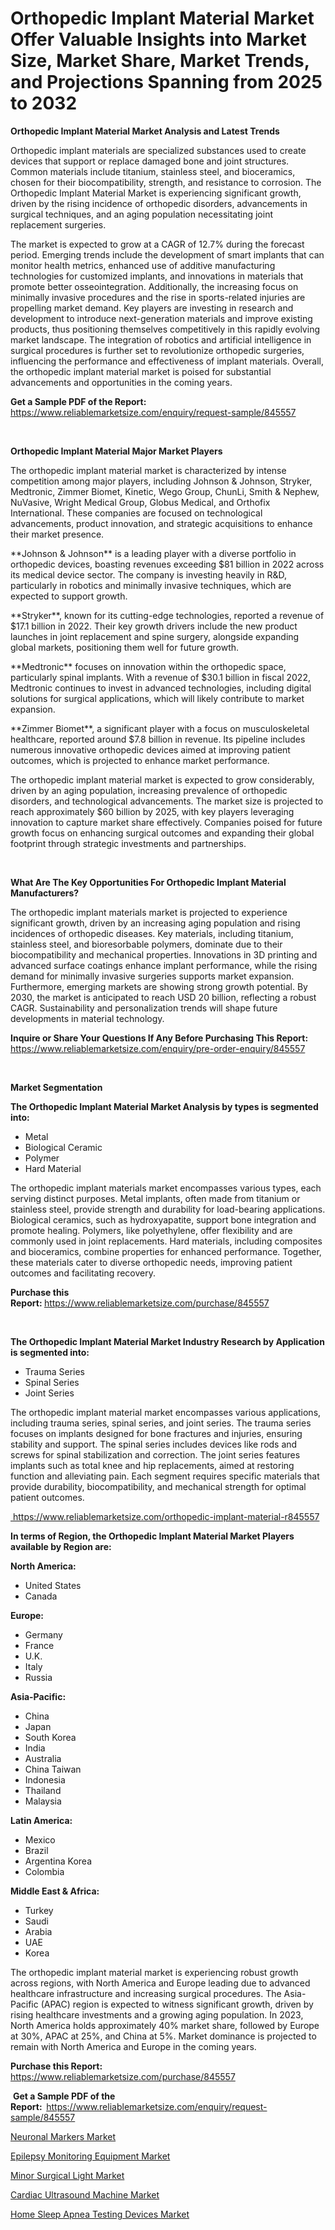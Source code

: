 <p><h1>Orthopedic Implant Material Market Offer Valuable Insights into Market Size, Market Share, Market Trends, and Projections Spanning from 2025 to 2032</h1></p><p><strong>Orthopedic Implant Material Market Analysis and Latest Trends</strong></p>
<p><p>Orthopedic implant materials are specialized substances used to create devices that support or replace damaged bone and joint structures. Common materials include titanium, stainless steel, and bioceramics, chosen for their biocompatibility, strength, and resistance to corrosion. The Orthopedic Implant Material Market is experiencing significant growth, driven by the rising incidence of orthopedic disorders, advancements in surgical techniques, and an aging population necessitating joint replacement surgeries.</p><p>The market is expected to grow at a CAGR of 12.7% during the forecast period. Emerging trends include the development of smart implants that can monitor health metrics, enhanced use of additive manufacturing technologies for customized implants, and innovations in materials that promote better osseointegration. Additionally, the increasing focus on minimally invasive procedures and the rise in sports-related injuries are propelling market demand. Key players are investing in research and development to introduce next-generation materials and improve existing products, thus positioning themselves competitively in this rapidly evolving market landscape. The integration of robotics and artificial intelligence in surgical procedures is further set to revolutionize orthopedic surgeries, influencing the performance and effectiveness of implant materials. Overall, the orthopedic implant material market is poised for substantial advancements and opportunities in the coming years.</p></p>
<p><strong>Get a Sample PDF of the Report:&nbsp;</strong> <a href="https://www.reliablemarketsize.com/enquiry/request-sample/845557?utm_campaign=1833&utm_medium=2&utm_source=Github&utm_content=ia&utm_term=03032025&utm_id=orthopedic-implant-material">https://www.reliablemarketsize.com/enquiry/request-sample/845557</a></p>
<p>&nbsp;</p>
<p><strong>Orthopedic Implant Material Major Market Players</strong></p>
<p><p>The orthopedic implant material market is characterized by intense competition among major players, including Johnson & Johnson, Stryker, Medtronic, Zimmer Biomet, Kinetic, Wego Group, ChunLi, Smith & Nephew, NuVasive, Wright Medical Group, Globus Medical, and Orthofix International. These companies are focused on technological advancements, product innovation, and strategic acquisitions to enhance their market presence.</p><p>**Johnson & Johnson** is a leading player with a diverse portfolio in orthopedic devices, boasting revenues exceeding $81 billion in 2022 across its medical device sector. The company is investing heavily in R&D, particularly in robotics and minimally invasive techniques, which are expected to support growth.</p><p>**Stryker**, known for its cutting-edge technologies, reported a revenue of $17.1 billion in 2022. Their key growth drivers include the new product launches in joint replacement and spine surgery, alongside expanding global markets, positioning them well for future growth.</p><p>**Medtronic** focuses on innovation within the orthopedic space, particularly spinal implants. With a revenue of $30.1 billion in fiscal 2022, Medtronic continues to invest in advanced technologies, including digital solutions for surgical applications, which will likely contribute to market expansion.</p><p>**Zimmer Biomet**, a significant player with a focus on musculoskeletal healthcare, reported around $7.8 billion in revenue. Its pipeline includes numerous innovative orthopedic devices aimed at improving patient outcomes, which is projected to enhance market performance.</p><p>The orthopedic implant material market is expected to grow considerably, driven by an aging population, increasing prevalence of orthopedic disorders, and technological advancements. The market size is projected to reach approximately $60 billion by 2025, with key players leveraging innovation to capture market share effectively. Companies poised for future growth focus on enhancing surgical outcomes and expanding their global footprint through strategic investments and partnerships.</p></p>
<p>&nbsp;</p>
<p><strong>What Are The Key Opportunities For Orthopedic Implant Material Manufacturers?</strong></p>
<p><p>The orthopedic implant materials market is projected to experience significant growth, driven by an increasing aging population and rising incidences of orthopedic diseases. Key materials, including titanium, stainless steel, and bioresorbable polymers, dominate due to their biocompatibility and mechanical properties. Innovations in 3D printing and advanced surface coatings enhance implant performance, while the rising demand for minimally invasive surgeries supports market expansion. Furthermore, emerging markets are showing strong growth potential. By 2030, the market is anticipated to reach USD 20 billion, reflecting a robust CAGR. Sustainability and personalization trends will shape future developments in material technology.</p></p>
<p><strong>Inquire or Share Your Questions If Any Before Purchasing This Report:</strong> <a href="https://www.reliablemarketsize.com/enquiry/pre-order-enquiry/845557?utm_campaign=1833&utm_medium=2&utm_source=Github&utm_content=ia&utm_term=03032025&utm_id=orthopedic-implant-material">https://www.reliablemarketsize.com/enquiry/pre-order-enquiry/845557</a></p>
<p>&nbsp;</p>
<p><strong>Market Segmentation</strong></p>
<p><strong>The Orthopedic Implant Material Market Analysis by types is segmented into:</strong></p>
<p><ul><li>Metal</li><li>Biological Ceramic</li><li>Polymer</li><li>Hard Material</li></ul></p>
<p><p>The orthopedic implant materials market encompasses various types, each serving distinct purposes. Metal implants, often made from titanium or stainless steel, provide strength and durability for load-bearing applications. Biological ceramics, such as hydroxyapatite, support bone integration and promote healing. Polymers, like polyethylene, offer flexibility and are commonly used in joint replacements. Hard materials, including composites and bioceramics, combine properties for enhanced performance. Together, these materials cater to diverse orthopedic needs, improving patient outcomes and facilitating recovery.</p></p>
<p><strong>Purchase this Report:&nbsp;</strong><a href="https://www.reliablemarketsize.com/purchase/845557?utm_campaign=1833&utm_medium=2&utm_source=Github&utm_content=ia&utm_term=03032025&utm_id=orthopedic-implant-material">https://www.reliablemarketsize.com/purchase/845557</a></p>
<p>&nbsp;</p>
<p><strong>The Orthopedic Implant Material Market Industry Research by Application is segmented into:</strong></p>
<p><ul><li>Trauma Series</li><li>Spinal Series</li><li>Joint Series</li></ul></p>
<p><p>The orthopedic implant material market encompasses various applications, including trauma series, spinal series, and joint series. The trauma series focuses on implants designed for bone fractures and injuries, ensuring stability and support. The spinal series includes devices like rods and screws for spinal stabilization and correction. The joint series features implants such as total knee and hip replacements, aimed at restoring function and alleviating pain. Each segment requires specific materials that provide durability, biocompatibility, and mechanical strength for optimal patient outcomes.</p></p>
<p><a href="https://www.reliablemarketsize.com/orthopedic-implant-material-r845557?utm_campaign=1833&utm_medium=2&utm_source=Github&utm_content=ia&utm_term=03032025&utm_id=orthopedic-implant-material">&nbsp;https://www.reliablemarketsize.com/orthopedic-implant-material-r845557</a></p>
<p><strong>In terms of Region, the Orthopedic Implant Material Market Players available by Region are:</strong></p>
<p>
    <p> <strong> North America: </strong>
        <ul>
            <li>United States</li>
            <li>Canada</li>
        </ul>
        </p> 
    <p> <strong> Europe: </strong>
        <ul>
            <li>Germany</li>
            <li>France</li>
            <li>U.K.</li>
            <li>Italy</li>
            <li>Russia</li>
        </ul>
        </p> 
    <p> <strong> Asia-Pacific: </strong>
        <ul>
            <li>China</li>
            <li>Japan</li>
            <li>South Korea</li>
            <li>India</li>
            <li>Australia</li>
            <li>China Taiwan</li>
            <li>Indonesia</li>
            <li>Thailand</li>
            <li>Malaysia</li>
        </ul>
        </p> 
    <p> <strong> Latin America: </strong>
        <ul>
            <li>Mexico</li>
            <li>Brazil</li>
            <li>Argentina Korea</li>
            <li>Colombia</li>
        </ul>
        </p> 
    <p> <strong> Middle East & Africa: </strong>
        <ul>
            <li>Turkey</li>
            <li>Saudi</li>
            <li>Arabia</li>
            <li>UAE</li>
            <li>Korea</li>
        </ul>
    </p>
    </p>
<p><p>The orthopedic implant material market is experiencing robust growth across regions, with North America and Europe leading due to advanced healthcare infrastructure and increasing surgical procedures. The Asia-Pacific (APAC) region is expected to witness significant growth, driven by rising healthcare investments and a growing aging population. In 2023, North America holds approximately 40% market share, followed by Europe at 30%, APAC at 25%, and China at 5%. Market dominance is projected to remain with North America and Europe in the coming years.</p></p>
<p><strong>Purchase this Report: </strong><a href="https://www.reliablemarketsize.com/purchase/845557?utm_campaign=1833&utm_medium=2&utm_source=Github&utm_content=ia&utm_term=03032025&utm_id=orthopedic-implant-material">https://www.reliablemarketsize.com/purchase/845557</a></p>
<p>&nbsp;<strong>Get a Sample PDF of the Report:&nbsp;&nbsp;</strong><a href="https://www.reliablemarketsize.com/enquiry/request-sample/845557?utm_campaign=1833&utm_medium=2&utm_source=Github&utm_content=ia&utm_term=03032025&utm_id=orthopedic-implant-material">https://www.reliablemarketsize.com/enquiry/request-sample/845557</a></p>
<p><strong></strong></p>
<p><p><a href="https://github.com/bholdsfofie/Market-Research-Report-List-1/blob/main/neuronal-markers-market.md?utm_campaign=1833&utm_medium=2&utm_source=Github&utm_content=ia&utm_term=03032025&utm_id=orthopedic-implant-material">Neuronal Markers Market</a></p><p><a href="https://github.com/shirleenfraker87/Market-Research-Report-List-1/blob/main/epilepsy-monitoring-equipment-market.md?utm_campaign=1833&utm_medium=2&utm_source=Github&utm_content=ia&utm_term=03032025&utm_id=orthopedic-implant-material">Epilepsy Monitoring Equipment Market</a></p><p><a href="https://github.com/JosephineMcguire65/Market-Research-Report-List-1/blob/main/minor-surgical-light-market.md?utm_campaign=1833&utm_medium=2&utm_source=Github&utm_content=ia&utm_term=03032025&utm_id=orthopedic-implant-material">Minor Surgical Light Market</a></p><p><a href="https://github.com/norbeludie83/Market-Research-Report-List-1/blob/main/cardiac-ultrasound-machine-market.md?utm_campaign=1833&utm_medium=2&utm_source=Github&utm_content=ia&utm_term=03032025&utm_id=orthopedic-implant-material">Cardiac Ultrasound Machine Market</a></p><p><a href="https://github.com/jerhoskinson197676/Market-Research-Report-List-1/blob/main/home-sleep-apnea-testing-devices-market.md?utm_campaign=1833&utm_medium=2&utm_source=Github&utm_content=ia&utm_term=03032025&utm_id=orthopedic-implant-material">Home Sleep Apnea Testing Devices Market</a></p></p>